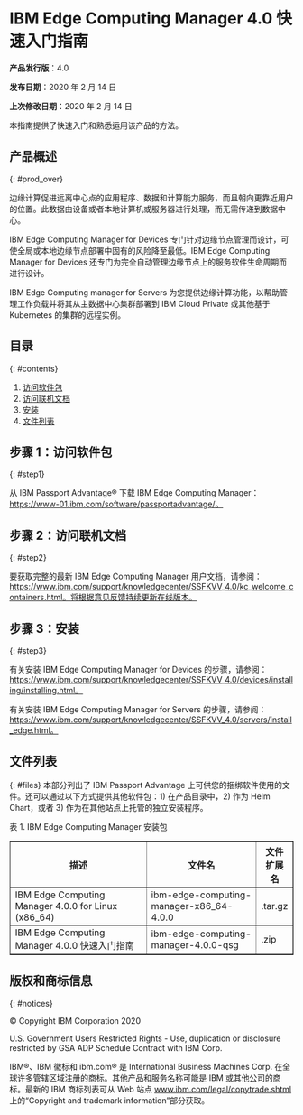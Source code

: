 # IBM Edge Computing Manager 4.0 快速入门指南

<b>产品发行版</b>：4.0

<b>发布日期</b>：2020 年 2 月 14 日

<b>上次修改日期</b>：2020 年 2 月 14 日

本指南提供了快速入门和熟悉运用该产品的方法。

## 产品概述
{: #prod_over}

边缘计算促进远离中心点的应用程序、数据和计算能力服务，而且朝向更靠近用户的位置。此数据由设备或者本地计算机或服务器进行处理，而无需传递到数据中心。

IBM Edge Computing Manager for Devices 专门针对边缘节点管理而设计，可使全局或本地边缘节点部署中固有的风险降至最低。IBM Edge Computing Manager for Devices 还专门为完全自动管理边缘节点上的服务软件生命周期而进行设计。

IBM Edge Computing manager for Servers 为您提供边缘计算功能，以帮助管理工作负载并将其从主数据中心集群部署到 IBM Cloud Private 或其他基于 Kubernetes 的集群的远程实例。

## 目录
{: #contents}

 1. [访问软件包](#step1)
 2. [访问联机文档](#step2)
 3. [安装](#step3)
 4. [文件列表](#files)

## 步骤 1：访问软件包
{: #step1}

从 IBM Passport Advantage® 下载 IBM Edge Computing Manager：https://www-01.ibm.com/software/passportadvantage/。

## 步骤 2：访问联机文档
{: #step2}

要获取完整的最新 IBM Edge Computing Manager 用户文档，请参阅：https://www.ibm.com/support/knowledgecenter/SSFKVV_4.0/kc_welcome_containers.html。将根据意见反馈持续更新在线版本。

## 步骤 3：安装
{: #step3}

有关安装 IBM Edge Computing Manager for Devices 的步骤，请参阅：https://www.ibm.com/support/knowledgecenter/SSFKVV_4.0/devices/installing/installing.html。

有关安装 IBM Edge Computing Manager for Servers 的步骤，请参阅：https://www.ibm.com/support/knowledgecenter/SSFKVV_4.0/servers/install_edge.html。

## 文件列表
{: #files}
本部分列出了 IBM Passport Advantage 上可供您的捆绑软件使用的文件。还可以通过以下方式提供其他软件包：1) 在产品目录中，2) 作为 Helm Chart，或者 3) 作为在其他站点上托管的独立安装程序。

表 1. IBM Edge Computing Manager 安装包
<table border="1" width="100%">
  <tr>
    <th width="50%">描述</th>
    <th width="40%">文件名<br></th>
    <th width="10%">文件扩展名<br></th>
  </tr>
  <tr>
    <td>IBM Edge Computing Manager 4.0.0 for Linux (x86_64)</td>
    <td>ibm-edge-computing-manager-x86_64-4.0.0</td>
    <td>.tar.gz</td>
  </tr>
  <tr>
    <td>IBM Edge Computing Manager 4.0.0 快速入门指南</td>
    <td>ibm-edge-computing-manager-4.0.0-qsg</td>
    <td>.zip</td>
  </tr>
</table>

## 版权和商标信息
{: #notices}

© Copyright IBM Corporation 2020

U.S. Government Users Restricted Rights - Use, duplication or disclosure restricted by GSA ADP Schedule Contract with IBM Corp.

IBM®、IBM 徽标和 ibm.com® 是 International Business Machines Corp. 在全球许多管辖区域注册的商标。其他产品和服务名称可能是 IBM 或其他公司的商标。最新的 IBM 商标列表可从 Web 站点 www.ibm.com/legal/copytrade.shtml 上的“Copyright and trademark information”部分获取。
